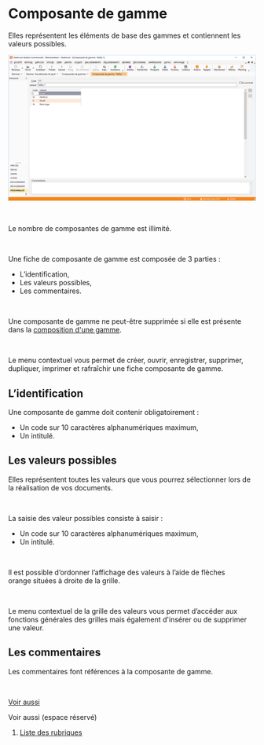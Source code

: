 # Composante de gamme


Elles représentent les éléments de base des gammes et contiennent les valeurs possibles.


![](Composante_de_gamme.png)


 


Le nombre de composantes de gamme est illimité.


 


Une fiche de composante de gamme est composée de 3 parties :


* L’identification,
* Les valeurs possibles,
* Les commentaires.


 


Une composante de gamme ne peut-être supprimée si elle est présente dans la [composition d'une gamme](../2/Gamme/Gamme.md).


 



Le menu contextuel vous permet de créer, ouvrir, enregistrer, supprimer, dupliquer, imprimer et rafraîchir une fiche composante de gamme.



## L’identification


Une composante de gamme doit contenir obligatoirement :


* Un code sur 10 caractères alphanumériques maximum,
* Un intitulé.


## Les valeurs possibles


Elles représentent toutes les valeurs que vous pourrez sélectionner lors de la réalisation de vos documents.


 


La saisie des valeur possibles consiste à saisir :


* Un code sur 10 caractères alphanumériques maximum,
* Un intitulé.


 


Il est possible d’ordonner l’affichage des valeurs à l’aide de flèches orange situées à droite de la grille.


 


Le menu contextuel de la grille des valeurs vous permet d’accéder aux fonctions générales des grilles mais également d'insérer ou de supprimer une valeur.


## Les commentaires


Les commentaires font références à la composante de gamme.


 


[Voir aussi](javascript:RelatedTopic0.Click())



Voir aussi (espace réservé)


1. [Liste des rubriques](#)



